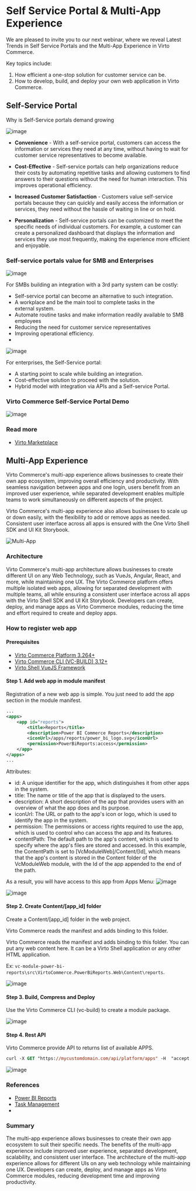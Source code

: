 # Self Service Portal & Multi-App Experience

We are pleased to invite you to our next webinar, where we reveal Latest Trends in Self Service Portals and the Multi-App Experience in Virto Commerce.

Key topics include: 
1. How efficient a one-stop solution for customer service can be.
1. How to develop, build, and deploy your own web application in Virto Commerce.


## Self-Service Portal

Why is Self-Service portals demand growing

![image](https://user-images.githubusercontent.com/7639413/222177918-f9e2ceeb-59ff-4673-b587-17933e4d03bf.png)

* **Convenience** - With a self-service portal, customers can access the information or services they need at any time, without having to wait for customer service representatives to become available. 

* **Cost-Effective** - Self-service portals can help organizations reduce their costs by automating repetitive tasks and allowing customers to find answers to their questions without the need for human interaction. This  improves operational efficiency.

* **Increased Customer Satisfaction** - Customers value self-service portals because they can quickly and easily access the information or services, they need without the hassle of waiting in line or on hold.

* **Personalization** - Self-service portals can be customized to meet the specific needs of individual customers. For example, a customer can create a personalized dashboard that displays the information and services they use most frequently, making the experience more efficient and enjoyable.

### Self-service portals value for SMB and Enterprises

![image](https://user-images.githubusercontent.com/7639413/222177840-131657f6-fabb-4f36-a8c0-2ac5ec44c91d.png)

For SMBs building an integration with a 3rd party system can be costly:

* Self-service portal can become an alternative to such integration. 
* A workplace and be the main tool to complete tasks in the external system. 
* Automate routine tasks and make information readily available to SMB employees
* Reducing the need for customer service representatives 
* Improving operational efficiency.
* 
![image](https://user-images.githubusercontent.com/7639413/222177867-de656142-0e59-40a6-97f9-442ee1e0dbd8.png)

For enterprises, the Self-Service portal:
* A starting point to scale while building an integration. 
* Cost-effective solution to proceed with the solution. 
* Hybrid model with integration via APIs and a Self-service Portal.

### Virto Commerce Self-Service Portal Demo

![image](https://user-images.githubusercontent.com/7639413/222178469-bd896b2e-0e5d-40c5-b5b9-15e3c9bed499.png)

### Read more
* [Virto Marketplace](https://virtocommerce.com/solutions/marketplace)

## Multi-App Experience 

Virto Commerce's multi-app experience allows businesses to create their own app ecosystem, improving overall efficiency and productivity. 
With seamless navigation between apps and one login, users benefit from an improved user experience, while separated development enables multiple 
teams to work simultaneously on different aspects of the project. 

Virto Commerce's multi-app experience also allows businesses to scale up or down easily, with the flexibility to add or remove apps as needed. 
Consistent user interface across all apps is ensured with the One Virto Shell SDK and UI Kit Storybook.

![Multi-App](https://user-images.githubusercontent.com/7639413/222344836-8bd84a31-b736-471d-be80-af0f894b8518.gif)

### Architecture
Virto Commerce's multi-app architecture allows businesses to create different UI on any Web Technology, such as VueJs, Angular, React, and more, 
while maintaining one UX. The Virto Commerce platform offers multiple isolated web apps, allowing for separated development with multiple teams, 
all while ensuring a consistent user interface across all apps with the Virto Shell SDK and UI Kit Storybook. 
Developers can create, deploy, and manage apps as Virto Commerce modules, reducing the time and effort required to create and deploy apps.

### How to register web app

#### Prerequisites
* [Virto Commerce Platform 3.264+](https://github.com/VirtoCommerce/vc-platform)
* [Virto Commerce CLI (VC-BUILD) 3.12+](https://github.com/VirtoCommerce/vc-build)
* [Virto Shell VueJS Framework](https://github.com/VirtoCommerce/vc-shell)

#### Step 1. Add web app in module manifest
Registration of a new web app is simple. You just need to add the app section in the module manifest.

```xml
...
<apps>
    <app id="reports">
        <title>Reports</title>
        <description>Power BI Commerce Reports</description>
        <iconUrl>/apps/reports/power_bi_logo.svg</iconUrl>
        <permission>PowerBiReports:access</permission>
    </app>
</apps>
...
```

Attributes:
* id: A unique identifier for the app, which distinguishes it from other apps in the system.
* title: The name or title of the app that is displayed to the users.
* description: A short description of the app that provides users with an overview of what the app does and its purpose.
* iconUrl: The URL or path to the app's icon or logo, which is used to identify the app in the system.
* permission: The permissions or access rights required to use the app, which is used to control who can access the app and its features.
* contentPath: The default path to the app's content, which is used to specify where the app's files are stored and accessed. In this example, the ContentPath is set to [VcModuleWeb]/Content/[Id], which means that the app's content is stored in the Content folder of the VcModuleWeb module, with the Id of the app appended to the end of the path.

As a result, you will have access to this app from Apps Menu:
![image](https://user-images.githubusercontent.com/7639413/222345082-a20d1996-becf-4733-801d-e97b3112592f.png)

![image](https://user-images.githubusercontent.com/7639413/222345232-8e734039-ab82-44e1-ac54-f2197e63581b.png)


#### Step 2. Create Content/[app_id] folder
Create a Content/[app_id] folder in the web project. 

Virto Commerce reads the manifest and adds binding to this folder. 

Virto Commerce reads the manifest and adds binding to this folder. You can put any web content here. It can be a Virto Shell application or any other HTML application.

Ex: `vc-module-power-bi-reports\src\VirtoCommerce.PowerBiReports.Web\Content\reports`.

![image](https://user-images.githubusercontent.com/7639413/222345323-fb035596-58df-447a-88af-7519b76a6931.png)

#### Step 3. Build, Compress and Deploy
Use the Virto Commerce CLI (vc-build) to create a module package.

![image](https://user-images.githubusercontent.com/7639413/222345995-8f05460a-3f9d-40ea-832c-8806811dec3e.png)

#### Step 4. Rest API
Virto Commerce provide API to returns list of available APPS.

```ps
curl -X GET "https://mycustomdomain.com/api/platform/apps" -H  "accept: text/plain"
```

![image](https://user-images.githubusercontent.com/7639413/222346156-e9a7632b-10e1-4fec-a67a-e7401c461c3e.png)

### References
* [Power BI Reports](https://github.com/VirtoCommerce/vc-module-power-bi-reports)
* [Task Management](https://github.com/VirtoCommerce/vc-module-task-management)
* 
### Summary
The multi-app experience allows businesses to create their own app ecosystem to suit their specific needs. The benefits of the multi-app experience include improved user experience, separated development, scalability, and consistent user interface. The architecture of the multi-app experience allows for different UIs on any web technology while maintaining one UX. Developers can create, deploy, and manage apps as Virto Commerce modules, reducing development time and improving productivity.
